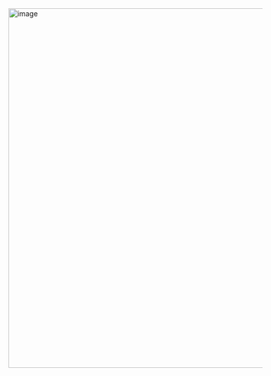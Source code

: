 <img width="1581" height="713" alt="image" src="https://github.com/user-attachments/assets/8c2a0a4d-9574-49bf-9606-b7b7c579b4f5" />

